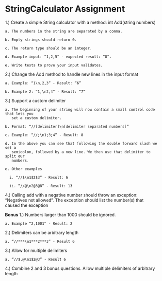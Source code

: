 # StringCalculator Assignment

1.) Create a simple String calculator with a method: int Add(string numbers)

    a. The numbers in the string are separated by a comma.

    b. Empty strings should return 0.

    c. The return type should be an integer.

    d. Example input: “1,2,5” - expected result: “8”.

    e. Write tests to prove your input validates.

2.) Change the Add method to handle new lines in the input format

    a. Example: “1\n,2,3” - Result: “6”

    b. Example 2: “1,\n2,4” - Result: “7”

3.) Support a custom delimiter

    a. The beginning of your string will now contain a small control code that lets you
       set a custom delimiter.

    b. Format: “//[delimiter]\n[delimiter separated numbers]”

    c. Example: “//;\n1;3;4” - Result: 8

    d. In the above you can see that following the double forward slash we set a
       semicolon, followed by a new line. We then use that delimiter to split our
       numbers.

    e. Other examples

      i. “//$\n1$2$3” - Result: 6

      ii. “//@\n2@3@8” - Result: 13

4.) Calling add with a negative number should throw an exception: “Negatives not allowed”.
    The exception should list the number(s) that caused the exception

<b>Bonus</b>
1.) Numbers larger than 1000 should be ignored.

    a. Example “2,1001” - Result: 2
2.) Delimiters can be arbitrary length

    a. “//***\n1***2***3” - Result 6
3.) Allow for multiple delimiters

    a. “//$,@\n1$2@3” - Result 6
4.) Combine 2 and 3 bonus questions. Allow multiple delimiters of arbitrary length
